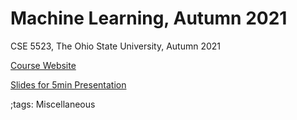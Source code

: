 # Machine Learning, Autumn 2021

CSE 5523, The Ohio State University, Autumn 2021

[Course Website](https://www.asc.ohio-state.edu/schuler.77/courses/5523/)

[Slides for 5min Presentation](pdf/CSE5523ProjectPresentation.pdf)

;tags: Miscellaneous
